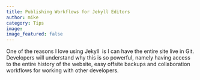 ```yaml
---
title: Publishing Workflows for Jekyll Editors
author: mike
category: Tips
image:
image_featured: false
---
```



One of the reasons I love using Jekyll&nbsp; is I can have the entire site live in Git. Developers will understand why this is so powerful, namely having access to the entire history of the website, easy offsite backups and collaboration workflows for working with other developers.&nbsp;

&nbsp;